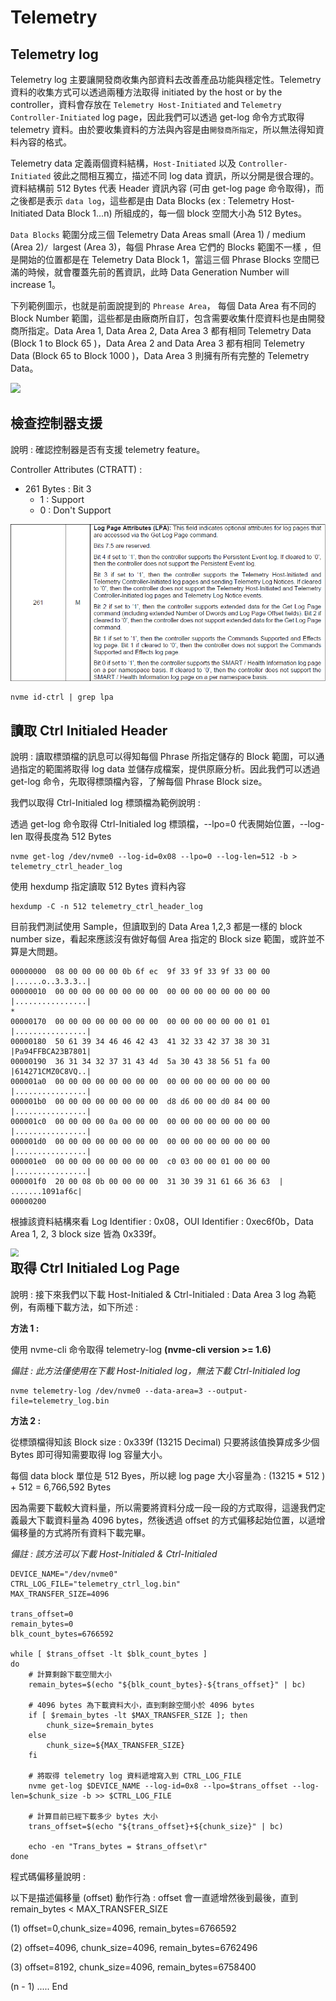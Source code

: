 # Telemetry



## Telemetry log

Telemetry log 主要讓開發商收集內部資料去改善產品功能與穩定性。Telemetry 資料的收集方式可以透過兩種方法取得 initiated by the host or by the controller，資料會存放在 `Telemetry Host-Initiated` and `Telemetry Controller-Initiated` log page，因此我們可以透過 get-log 命令方式取得 telemetry 資料。由於要收集資料的方法與內容是由`開發商所指定`，所以無法得知資料內容的格式。

Telemetry data 定義兩個資料結構，`Host-Initiated` 以及 `Controller-Initiated` 彼此之間相互獨立，描述不同 log data 資訊，所以分開是很合理的。資料結構前 512 Bytes 代表 Header 資訊內容 (可由 get-log page 命令取得)，而之後都是表示 `data log`，這些都是由 Data Blocks (ex : Telemetry Host-Initiated Data Block 1...n) 所組成的，每一個 block 空間大小為 512 Bytes。

`Data Blocks` 範圍分成三個 Telemetry Data Areas small (Area 1) / medium (Area 2)`/ `largest (Area 3)，每個 Phrase Area 它們的 Blocks 範圍不一樣 ，但是開始的位置都是在 Telemetry Data Block 1，當這三個 Phrase Blocks 空間已滿的時候，就會覆蓋先前的舊資訊，此時 Data Generation Number will increase 1。

下列範例圖示，也就是前面說提到的 `Phrease Area`， 每個 Data Area 有不同的 Block Number 範圍，這些都是由廠商所自訂，包含需要收集什麼資料也是由開發商所指定。Data Area 1, Data Area 2, Data Area 3 都有相同 Telemetry Data (Block 1 to Block 65 )，Data Area 2 and Data Area 3 都有相同 Telemetry Data (Block 65 to Block 1000 )，Data Area 3 則擁有所有完整的 Telemetry Data。

![](..\..\res\Telemetry_Data_Areas.png)





## 檢查控制器支援 

說明 : 確認控制器是否有支援 telemetry feature。

Controller Attributes (CTRATT) :

* 261 Bytes : Bit 3
  * 1 : Support
  * 0 : Don't Support

![](https://github.com/miniedwins/learning/blob/main/nvme/pic/identify_controller/Identify_Controller_LPA.png)

~~~shell
nvme id-ctrl | grep lpa
~~~



## 讀取 Ctrl Initialed Header

說明 : 讀取標頭檔的訊息可以得知每個  Phrase 所指定儲存的 Block 範圍，可以通過指定的範圍將取得 log data 並儲存成檔案，提供原廠分析。因此我們可以透過 get-log 命令，先取得標頭檔內容，了解每個 Phrase Block size。

我們以取得 Ctrl-Initialed log 標頭檔為範例說明 : 

透過  get-log 命令取得 Ctrl-Initialed log 標頭檔，--lpo=0 代表開始位置，--log-len 取得長度為 512 Bytes

~~~shell
nvme get-log /dev/nvme0 --log-id=0x08 --lpo=0 --log-len=512 -b > telemetry_ctrl_header_log
~~~

使用  hexdump 指定讀取 512 Bytes 資料內容

~~~shell
hexdump -C -n 512 telemetry_ctrl_header_log
~~~

目前我們測試使用 Sample，但讀取到的 Data Area 1,2,3 都是一樣的 block number size，看起來應該沒有做好每個 Area 指定的 Block size 範圍，或許並不算是大問題。 

~~~shell
00000000  08 00 00 00 00 0b 6f ec  9f 33 9f 33 9f 33 00 00  |......o..3.3.3..|
00000010  00 00 00 00 00 00 00 00  00 00 00 00 00 00 00 00  |................|
*
00000170  00 00 00 00 00 00 00 00  00 00 00 00 00 00 01 01  |................|
00000180  50 61 39 34 46 46 42 43  41 32 33 42 37 38 30 31  |Pa94FFBCA23B7801|
00000190  36 31 34 32 37 31 43 4d  5a 30 43 38 56 51 fa 00  |614271CMZ0C8VQ..|
000001a0  00 00 00 00 00 00 00 00  00 00 00 00 00 00 00 00  |................|
000001b0  00 00 00 00 00 00 00 00  d8 d6 00 00 d0 84 00 00  |................|
000001c0  00 00 00 00 0a 00 00 00  00 00 00 00 00 00 00 00  |................|
000001d0  00 00 00 00 00 00 00 00  00 00 00 00 00 00 00 00  |................|
000001e0  00 00 00 00 00 00 00 00  c0 03 00 00 01 00 00 00  |................|
000001f0  20 00 08 0b 00 00 00 00  31 30 39 31 61 66 36 63  | .......1091af6c|
00000200
~~~

根據該資料結構來看 Log Identifier : 0x08，OUI Identifier : 0xec6f0b，Data Area 1, 2, 3 block size 皆為 0x339f。

<img src="G:/My Drive/筆記/NVMe/res/GetLog_Telemetry_Controller_Initiated.png" style="zoom:80%;" align="left"/>



## 取得 Ctrl Initialed  Log Page

說明 : 接下來我們以下載 Host-Initialed & Ctrl-Initialed : Data Area 3 log 為範例，有兩種下載方法，如下所述 :

**方法 1 :**

使用 nvme-cli 命令取得 telemetry-log  **(nvme-cli version >= 1.6)**

*備註 : 此方法僅使用在下載  Host-Initialed log，無法下載  Ctrl-Initialed log*

~~~shell
nvme telemetry-log /dev/nvme0 --data-area=3 --output-file=telemetry_log.bin
~~~

**方法 2 :**

從標頭檔得知該 Block size : 0x339f (13215 Decimal) 只要將該值換算成多少個 Bytes 即可得知需要取得 log 容量大小。

每個 data block 單位是 512 Byes，所以總 log page 大小容量為 : (13215 * 512 ) + 512 = 6,766,592 Bytes

因為需要下載較大資料量，所以需要將資料分成一段一段的方式取得，這邊我們定義最大下載資料量為 4096 bytes，然後透過 offset 的方式偏移起始位置，以遞增偏移量的方式將所有資料下載完畢。

*備註 : 該方法可以下載 Host-Initialed & Ctrl-Initialed*

~~~shell
DEVICE_NAME="/dev/nvme0"
CTRL_LOG_FILE="telemetry_ctrl_log.bin"
MAX_TRANSFER_SIZE=4096

trans_offset=0
remain_bytes=0
blk_count_bytes=6766592

while [ $trans_offset -lt $blk_count_bytes ]
do
	# 計算剩餘下載空間大小
	remain_bytes=$(echo "${blk_count_bytes}-${trans_offset}" | bc)	
	
	# 4096 bytes 為下載資料大小，直到剩餘空間小於 4096 bytes
	if [ $remain_bytes -lt $MAX_TRANSFER_SIZE ]; then
		chunk_size=$remain_bytes
	else
		chunk_size=${MAX_TRANSFER_SIZE}
	fi
	
	# 將取得 telemetry log 資料遞增寫入到 CTRL_LOG_FILE
	nvme get-log $DEVICE_NAME --log-id=0x8 --lpo=$trans_offset --log-len=$chunk_size -b >> $CTRL_LOG_FILE

	# 計算目前已經下載多少 bytes 大小 
	trans_offset=$(echo "${trans_offset}+${chunk_size}" | bc)
	
	echo -en "Trans_bytes = $trans_offset\r"
done
~~~

程式碼偏移量說明 : 

以下是描述偏移量 (offset) 動作行為 :  offset 會一直遞增然後到最後，直到 remain_bytes < MAX_TRANSFER_SIZE

(1) offset=0,chunk_size=4096, remain_bytes=6766592

(2) offset=4096, chunk_size=4096,  remain_bytes=6762496

(3) offset=8192, chunk_size=4096, remain_bytes=6758400

(n - 1) ..... End
